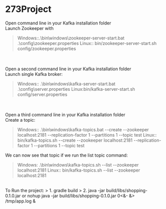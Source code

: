 
# 273Project

Open command line in your Kafka installation folder<br/>
Launch Zookeeper with 

> Windows::.\bin\windows\zookeeper-server-start.bat .\config\zookeeper.properties
> Linux:: bin/zookeeper-server-start.sh config/zookeeper.properties

<br/><br/>
Open a second command line in your Kafka installation folder<br/>
Launch single Kafka broker: 

> Windows:: .\bin\windows\kafka-server-start.bat .\config\server.properties
> Linux:bin/kafka-server-start.sh config/server.properties

<br/><br/>
Open a third command line in your Kafka installation folder<br/>
Create a topic:  
> Windows:: .\bin\windows\kafka-topics.bat --create --zookeeper localhost:2181 --replication-factor 1 --partitions 1 --topic test 
> Linux:: bin/kafka-topics.sh --create --zookeeper localhost:2181 --replication-factor 1 --partitions 1 --topic test

We can now see that topic if we run the list topic command: <br/>

> Windows: .\bin\windows\kafka-topics.sh --list --zookeeper localhost:2181
> Linux:: bin/kafka-topics.sh --list --zookeeper localhost:2181

<br/>
To Run the project:
> 1. gradle build
> 2. java -jar build/libs/shopping-0.1.0.jar  or  nohup java -jar build/libs/shopping-0.1.0.jar 0<&- &> /tmp/app.log &

